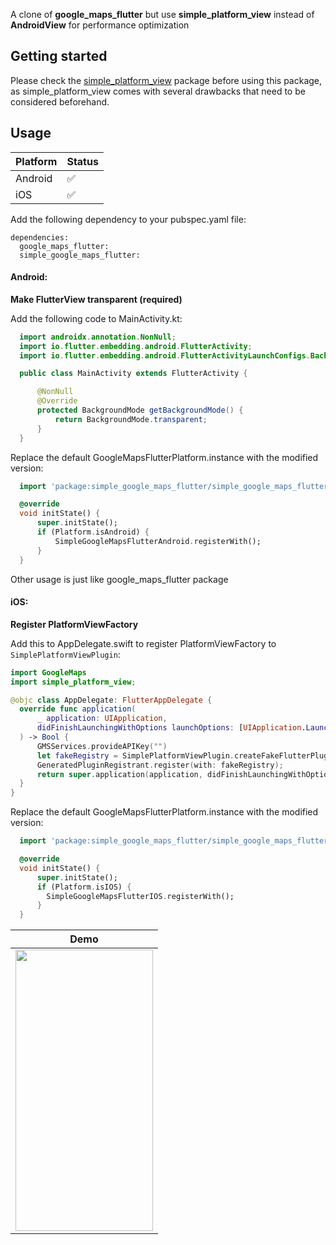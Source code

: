 A clone of **google_maps_flutter** but use **simple_platform_view** instead of **AndroidView** for performance optimization

## Getting started

Please check the [simple_platform_view](https://pub.dev/packages/simple_platform_view) package before using this package, as simple_platform_view comes with several drawbacks that need to be considered beforehand.

## Usage

| Platform | Status     |
|----------|------------|
| Android  | 	✅     |
| iOS      | 	✅     |

Add the following dependency to your pubspec.yaml file:

```
dependencies:
  google_maps_flutter:
  simple_google_maps_flutter:
```

#### Android:
**Make FlutterView transparent (required)**

Add the following code to MainActivity.kt:
  ```java
    import androidx.annotation.NonNull;
    import io.flutter.embedding.android.FlutterActivity;
    import io.flutter.embedding.android.FlutterActivityLaunchConfigs.BackgroundMode;

    public class MainActivity extends FlutterActivity {

        @NonNull
        @Override
        protected BackgroundMode getBackgroundMode() {
            return BackgroundMode.transparent;
        }
    }
  ```

Replace the default GoogleMapsFlutterPlatform.instance with the modified version:

  ```dart
    import 'package:simple_google_maps_flutter/simple_google_maps_flutter.dart';

    @override
    void initState() {
        super.initState();
        if (Platform.isAndroid) {
            SimpleGoogleMapsFlutterAndroid.registerWith();
        }
    }
  ```

Other usage is just like google_maps_flutter package

#### iOS:

**Register PlatformViewFactory**

Add this to AppDelegate.swift to register PlatformViewFactory to `SimplePlatformViewPlugin`:
  ```swift
import GoogleMaps
import simple_platform_view;

@objc class AppDelegate: FlutterAppDelegate {
    override func application(
        _ application: UIApplication,
        didFinishLaunchingWithOptions launchOptions: [UIApplication.LaunchOptionsKey: Any]?
    ) -> Bool {
        GMSServices.provideAPIKey("")
        let fakeRegistry = SimplePlatformViewPlugin.createFakeFlutterPluginRegistry(realPluginRegistry: self);
        GeneratedPluginRegistrant.register(with: fakeRegistry);
        return super.application(application, didFinishLaunchingWithOptions: launchOptions)
    }
}
  ```

Replace the default GoogleMapsFlutterPlatform.instance with the modified version:

  ```dart
    import 'package:simple_google_maps_flutter/simple_google_maps_flutter.dart';

    @override
    void initState() {
        super.initState();
        if (Platform.isIOS) {
          SimpleGoogleMapsFlutterIOS.registerWith();
        }
    }
  ```

| Demo                       |
| ------------------------------|
| <img src="https://raw.githubusercontent.com/XuanTung95/simple_google_maps_flutter/master/images/demo.gif" width="220" height="450"> |
